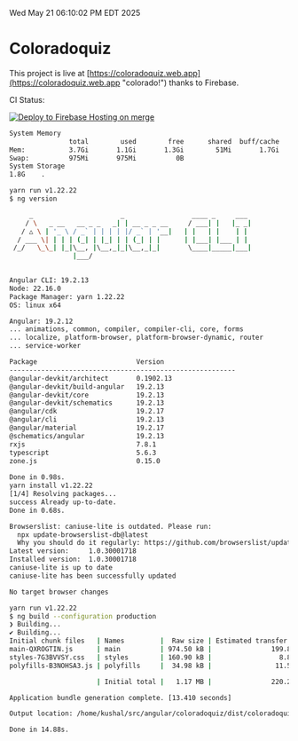 Wed May 21 06:10:02 PM EDT 2025

# Coloradoquiz


This project is live at [https://coloradoquiz.web.app](https://coloradoquiz.web.app "colorado!") thanks to Firebase.

CI Status: 

[![Deploy to Firebase Hosting on merge](https://github.com/teamkushal/coloradoquiz/actions/workflows/firebase-hosting-merge.yml/badge.svg)](https://github.com/teamkushal/coloradoquiz/actions/workflows/firebase-hosting-merge.yml)

```bash
System Memory
               total        used        free      shared  buff/cache   available
Mem:           3.7Gi       1.1Gi       1.3Gi        51Mi       1.7Gi       2.7Gi
Swap:          975Mi       975Mi          0B
System Storage
1.8G	.
```
```bash
yarn run v1.22.22
$ ng version

     _                      _                 ____ _     ___
    / \   _ __   __ _ _   _| | __ _ _ __     / ___| |   |_ _|
   / △ \ | '_ \ / _` | | | | |/ _` | '__|   | |   | |    | |
  / ___ \| | | | (_| | |_| | | (_| | |      | |___| |___ | |
 /_/   \_\_| |_|\__, |\__,_|_|\__,_|_|       \____|_____|___|
                |___/
    

Angular CLI: 19.2.13
Node: 22.16.0
Package Manager: yarn 1.22.22
OS: linux x64

Angular: 19.2.12
... animations, common, compiler, compiler-cli, core, forms
... localize, platform-browser, platform-browser-dynamic, router
... service-worker

Package                         Version
---------------------------------------------------------
@angular-devkit/architect       0.1902.13
@angular-devkit/build-angular   19.2.13
@angular-devkit/core            19.2.13
@angular-devkit/schematics      19.2.13
@angular/cdk                    19.2.17
@angular/cli                    19.2.13
@angular/material               19.2.17
@schematics/angular             19.2.13
rxjs                            7.8.1
typescript                      5.6.3
zone.js                         0.15.0
    
Done in 0.98s.
yarn install v1.22.22
[1/4] Resolving packages...
success Already up-to-date.
Done in 0.68s.
```
```bash
Browserslist: caniuse-lite is outdated. Please run:
  npx update-browserslist-db@latest
  Why you should do it regularly: https://github.com/browserslist/update-db#readme
Latest version:     1.0.30001718
Installed version:  1.0.30001718
caniuse-lite is up to date
caniuse-lite has been successfully updated

No target browser changes
```
```bash
yarn run v1.22.22
$ ng build --configuration production
❯ Building...
✔ Building...
Initial chunk files   | Names         |  Raw size | Estimated transfer size
main-QXROGTIN.js      | main          | 974.50 kB |               199.88 kB
styles-7G3BVVSY.css   | styles        | 160.90 kB |                 8.89 kB
polyfills-B3NOHSA3.js | polyfills     |  34.98 kB |                11.52 kB

                      | Initial total |   1.17 MB |               220.29 kB

Application bundle generation complete. [13.410 seconds]

Output location: /home/kushal/src/angular/coloradoquiz/dist/coloradoquiz

Done in 14.88s.
```
